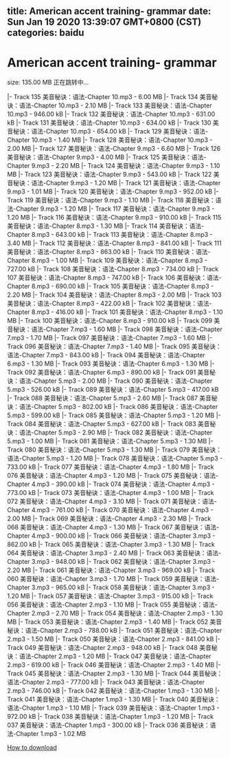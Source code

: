 
title: American accent training- grammar
date: Sun Jan 19 2020 13:39:07 GMT+0800 (CST)    
categories: baidu
---

# American accent training- grammar
size: 135.00 MB
 正在跳转中...
 
|- Track 135 美音秘诀：语法-Chapter 10.mp3 - 6.00 MB
|- Track 134 美音秘诀：语法-Chapter 10.mp3 - 2.10 MB
|- Track 133 美音秘诀：语法-Chapter 10.mp3 - 946.00 kB
|- Track 132 美音秘诀：语法-Chapter 10.mp3 - 631.00 kB
|- Track 131 美音秘诀：语法-Chapter 10.mp3 - 634.00 kB
|- Track 130 美音秘诀：语法-Chapter 10.mp3 - 654.00 kB
|- Track 129 美音秘诀：语法-Chapter 10.mp3 - 1.40 MB
|- Track 128 美音秘诀：语法-Chapter 10.mp3 - 2.00 MB
|- Track 127 美音秘诀：语法-Chapter 9.mp3 - 6.60 MB
|- Track 126 美音秘诀：语法-Chapter 9.mp3 - 4.00 MB
|- Track 125 美音秘诀：语法-Chapter 9.mp3 - 2.20 MB
|- Track 124 美音秘诀：语法-Chapter 9.mp3 - 1.10 MB
|- Track 123 美音秘诀：语法-Chapter 9.mp3 - 543.00 kB
|- Track 122 美音秘诀：语法-Chapter 9.mp3 - 1.20 MB
|- Track 121 美音秘诀：语法-Chapter 9.mp3 - 1.01 MB
|- Track 120 美音秘诀：语法-Chapter 9.mp3 - 952.00 kB
|- Track 119 美音秘诀：语法-Chapter 9.mp3 - 1.10 MB
|- Track 118 美音秘诀：语法-Chapter 9.mp3 - 1.20 MB
|- Track 117 美音秘诀：语法-Chapter 9.mp3 - 1.20 MB
|- Track 116 美音秘诀：语法-Chapter 9.mp3 - 910.00 kB
|- Track 115 美音秘诀：语法-Chapter 8.mp3 - 1.30 MB
|- Track 114 美音秘诀：语法-Chapter 8.mp3 - 643.00 kB
|- Track 113 美音秘诀：语法-Chapter 8.mp3 - 3.40 MB
|- Track 112 美音秘诀：语法-Chapter 8.mp3 - 841.00 kB
|- Track 111 美音秘诀：语法-Chapter 8.mp3 - 863.00 kB
|- Track 110 美音秘诀：语法-Chapter 8.mp3 - 1.00 MB
|- Track 109 美音秘诀：语法-Chapter 8.mp3 - 727.00 kB
|- Track 108 美音秘诀：语法-Chapter 8.mp3 - 734.00 kB
|- Track 107 美音秘诀：语法-Chapter 8.mp3 - 747.00 kB
|- Track 106 美音秘诀：语法-Chapter 8.mp3 - 690.00 kB
|- Track 105 美音秘诀：语法-Chapter 8.mp3 - 2.20 MB
|- Track 104 美音秘诀：语法-Chapter 8.mp3 - 2.00 MB
|- Track 103 美音秘诀：语法-Chapter 8.mp3 - 422.00 kB
|- Track 102 美音秘诀：语法-Chapter 8.mp3 - 416.00 kB
|- Track 101 美音秘诀：语法-Chapter 8.mp3 - 1.10 MB
|- Track 100 美音秘诀：语法-Chapter 8.mp3 - 910.00 kB
|- Track 099 美音秘诀：语法-Chapter 7.mp3 - 1.60 MB
|- Track 098 美音秘诀：语法-Chapter 7.mp3 - 1.70 MB
|- Track 097 美音秘诀：语法-Chapter 7.mp3 - 1.60 MB
|- Track 096 美音秘诀：语法-Chapter 7.mp3 - 1.40 MB
|- Track 095 美音秘诀：语法-Chapter 7.mp3 - 843.00 kB
|- Track 094 美音秘诀：语法-Chapter 6.mp3 - 1.30 MB
|- Track 093 美音秘诀：语法-Chapter 6.mp3 - 1.30 MB
|- Track 092 美音秘诀：语法-Chapter 6.mp3 - 890.00 kB
|- Track 091 美音秘诀：语法-Chapter 5.mp3 - 2.00 MB
|- Track 090 美音秘诀：语法-Chapter 5.mp3 - 526.00 kB
|- Track 089 美音秘诀：语法-Chapter 5.mp3 - 417.00 kB
|- Track 088 美音秘诀：语法-Chapter 5.mp3 - 2.60 MB
|- Track 087 美音秘诀：语法-Chapter 5.mp3 - 802.00 kB
|- Track 086 美音秘诀：语法-Chapter 5.mp3 - 599.00 kB
|- Track 085 美音秘诀：语法-Chapter 5.mp3 - 1.20 MB
|- Track 084 美音秘诀：语法-Chapter 5.mp3 - 627.00 kB
|- Track 083 美音秘诀：语法-Chapter 5.mp3 - 2.90 MB
|- Track 082 美音秘诀：语法-Chapter 5.mp3 - 1.00 MB
|- Track 081 美音秘诀：语法-Chapter 5.mp3 - 1.30 MB
|- Track 080 美音秘诀：语法-Chapter 5.mp3 - 1.30 MB
|- Track 079 美音秘诀：语法-Chapter 5.mp3 - 1.20 MB
|- Track 078 美音秘诀：语法-Chapter 5.mp3 - 733.00 kB
|- Track 077 美音秘诀：语法-Chapter 4.mp3 - 1.80 MB
|- Track 076 美音秘诀：语法-Chapter 4.mp3 - 1.20 MB
|- Track 075 美音秘诀：语法-Chapter 4.mp3 - 390.00 kB
|- Track 074 美音秘诀：语法-Chapter 4.mp3 - 773.00 kB
|- Track 073 美音秘诀：语法-Chapter 4.mp3 - 1.00 MB
|- Track 072 美音秘诀：语法-Chapter 4.mp3 - 3.10 MB
|- Track 071 美音秘诀：语法-Chapter 4.mp3 - 761.00 kB
|- Track 070 美音秘诀：语法-Chapter 4.mp3 - 2.00 MB
|- Track 069 美音秘诀：语法-Chapter 4.mp3 - 2.30 MB
|- Track 068 美音秘诀：语法-Chapter 4.mp3 - 1.30 MB
|- Track 067 美音秘诀：语法-Chapter 4.mp3 - 900.00 kB
|- Track 066 美音秘诀：语法-Chapter 3.mp3 - 862.00 kB
|- Track 065 美音秘诀：语法-Chapter 3.mp3 - 1.30 MB
|- Track 064 美音秘诀：语法-Chapter 3.mp3 - 2.40 MB
|- Track 063 美音秘诀：语法-Chapter 3.mp3 - 948.00 kB
|- Track 062 美音秘诀：语法-Chapter 3.mp3 - 2.20 MB
|- Track 061 美音秘诀：语法-Chapter 3.mp3 - 969.00 kB
|- Track 060 美音秘诀：语法-Chapter 3.mp3 - 1.70 MB
|- Track 059 美音秘诀：语法-Chapter 3.mp3 - 965.00 kB
|- Track 058 美音秘诀：语法-Chapter 3.mp3 - 1.20 MB
|- Track 057 美音秘诀：语法-Chapter 3.mp3 - 915.00 kB
|- Track 056 美音秘诀：语法-Chapter 2.mp3 - 1.10 MB
|- Track 055 美音秘诀：语法-Chapter 2.mp3 - 2.70 MB
|- Track 054 美音秘诀：语法-Chapter 2.mp3 - 1.30 MB
|- Track 053 美音秘诀：语法-Chapter 2.mp3 - 1.40 MB
|- Track 052 美音秘诀：语法-Chapter 2.mp3 - 788.00 kB
|- Track 051 美音秘诀：语法-Chapter 2.mp3 - 1.50 MB
|- Track 050 美音秘诀：语法-Chapter 2.mp3 - 841.00 kB
|- Track 049 美音秘诀：语法-Chapter 2.mp3 - 948.00 kB
|- Track 048 美音秘诀：语法-Chapter 2.mp3 - 1.20 MB
|- Track 047 美音秘诀：语法-Chapter 2.mp3 - 619.00 kB
|- Track 046 美音秘诀：语法-Chapter 2.mp3 - 1.40 MB
|- Track 045 美音秘诀：语法-Chapter 2.mp3 - 1.30 MB
|- Track 044 美音秘诀：语法-Chapter 2.mp3 - 777.00 kB
|- Track 043 美音秘诀：语法-Chapter 2.mp3 - 746.00 kB
|- Track 042 美音秘诀：语法-Chapter 1.mp3 - 1.30 MB
|- Track 041 美音秘诀：语法-Chapter 1.mp3 - 1.30 MB
|- Track 040 美音秘诀：语法-Chapter 1.mp3 - 1.10 MB
|- Track 039 美音秘诀：语法-Chapter 1.mp3 - 972.00 kB
|- Track 038 美音秘诀：语法-Chapter 1.mp3 - 1.20 MB
|- Track 037 美音秘诀：语法-Chapter 1.mp3 - 300.00 kB
|- Track 036 美音秘诀：语法-Chapter 1.mp3 - 1.02 MB

[How to download](https://bpcam.bemobtrk.com/go/2ceec3aa-1ca2-46d6-b9ff-aaa5c184517c?jno=2235)